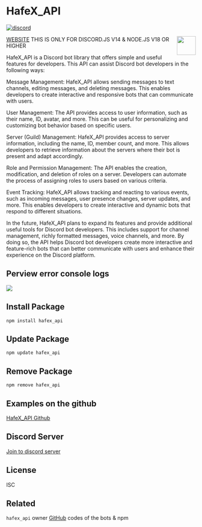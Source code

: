 # HafeX_API

[![discord](https://img.shields.io/discord/1126520940864479332?label=Discord&style=for-the-badge&labelColor=gray&color=blue)](https://discord.gg/XpGkapQgZh)

[WEBSITE](https://hafex.xyz/)
<img src="https://hafex.xyz/hafex_100.png" style="width:50px;height:50px;" align="right"/>
THIS IS ONLY FOR DISCORD.JS V14 & NODE.JS V18 OR HIGHER

HafeX_API is a Discord bot library that offers simple and useful features for developers. This API can assist Discord bot developers in the following ways:

Message Management: HafeX_API allows sending messages to text channels, editing messages, and deleting messages. This enables developers to create interactive and responsive bots that can communicate with users. 

User Management: The API provides access to user information, such as their name, ID, avatar, and more. This can be useful for personalizing and customizing bot behavior based on specific users. 

Server (Guild) Management: HafeX_API provides access to server information, including the name, ID, member count, and more. This allows developers to retrieve information about the servers where their bot is present and adapt accordingly. 

Role and Permission Management: The API enables the creation, modification, and deletion of roles on a server. Developers can automate the process of assigning roles to users based on various criteria. 

Event Tracking: HafeX_API allows tracking and reacting to various events, such as incoming messages, user presence changes, server updates, and more. This enables developers to create interactive and dynamic bots that respond to different situations. 

In the future, HafeX_API plans to expand its features and provide additional useful tools for Discord bot developers. This includes support for channel management, richly formatted messages, voice channels, and more. By doing so, the API helps Discord bot developers create more interactive and feature-rich bots that can better communicate with users and enhance their experience on the Discord platform. 

## Perview error console logs
<img src="https://i.imgur.com/gdHVXiO.png"/>

## Install Package
```
npm install hafex_api
```

## Update Package
```
npm update hafex_api
```

## Remove Package
```
npm remove hafex_api
```


## Examples on the github
[HafeX_API Github](https://github.com/RecuvaPumDEV/HafeX_API)

## Discord Server
[Join to discord server](https://discord.gg/XpGkapQgZh)

## License

ISC

## Related

`hafex_api` owner [GitHub](https://github.com/RecuvaPumDEV) codes of the bots & npm